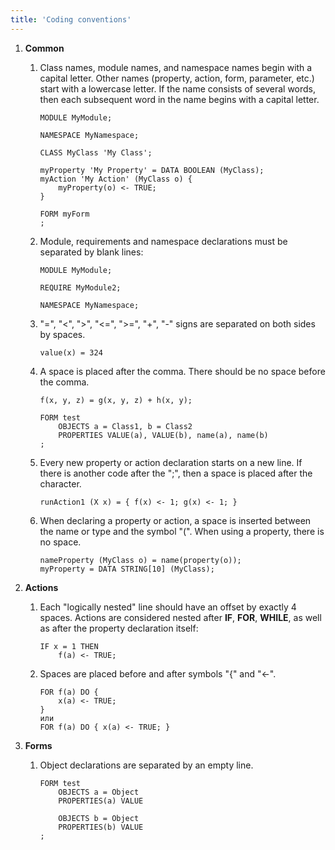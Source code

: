 ```yaml
---
title: 'Coding conventions'
---
```


1.  **Common**
    1.  Class names, module names, and namespace names begin with a capital letter. Other names (property, action, form, parameter, etc.) start with a lowercase letter. If the name consists of several words, then each subsequent word in the name begins with a capital letter.

            MODULE MyModule;

            NAMESPACE MyNamespace;

            CLASS MyClass 'My Class';

            myProperty 'My Property' = DATA BOOLEAN (MyClass);
            myAction 'My Action' (MyClass o) {
                myProperty(o) <- TRUE;
            }

            FORM myForm
            ;

    2.  Module, requirements and namespace declarations must be separated by blank lines:

            MODULE MyModule;

            REQUIRE MyModule2;

            NAMESPACE MyNamespace;

    3.  "=", "<", "\>", "<=", "\>=", "+", "-" signs are separated on both sides by spaces.

            value(x) = 324

    4.  A space is placed after the comma. There should be no space before the comma.

            f(x, y, z) = g(x, y, z) + h(x, y);

            FORM test
                OBJECTS a = Class1, b = Class2
                PROPERTIES VALUE(a), VALUE(b), name(a), name(b)
            ;

    5.  Every new property or action declaration starts on a new line. If there is another code after the ";", then a space is placed after the character.

            runAction1 (X x) = { f(x) <- 1; g(x) <- 1; }

    6.  When declaring a property or action, a space is inserted between the name or type and the symbol "(". When using a property, there is no space.

            nameProperty (MyClass o) = name(property(o));
            myProperty = DATA STRING[10] (MyClass);
2.  **Actions**  
    1.  Each "logically nested" line should have an offset by exactly 4 spaces. Actions are considered nested after **IF**, **FOR**, **WHILE**, as well as after the property declaration itself:

            IF x = 1 THEN
                f(a) <- TRUE;

    2.  Spaces are placed before and after symbols "{" and "<-".

            FOR f(a) DO {
                x(a) <- TRUE;
            }
            или
            FOR f(a) DO { x(a) <- TRUE; }
3.  **Forms**
    1.  Object declarations are separated by an empty line.

            FORM test
                OBJECTS a = Object
                PROPERTIES(a) VALUE

                OBJECTS b = Object
                PROPERTIES(b) VALUE
            ;   
